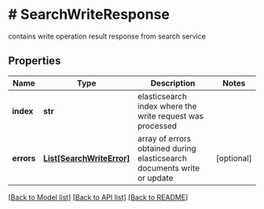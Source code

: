 # # SearchWriteResponse
contains write operation result response from search service

## Properties 


Name | Type | Description | Notes
------------ | ------------- | ------------- | -------------
**index**| **str** | elasticsearch index where the write request was processed  |
**errors**| [**List[SearchWriteError]**](SearchWriteError.md) | array of errors obtained during elasticsearch documents write or update  | [optional]


[[Back to Model list]](../../README.md#models) [[Back to API list]](../../README.md#endpoints) [[Back to README]](../../README.md)

